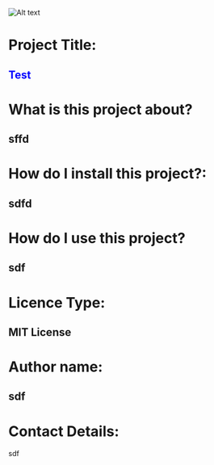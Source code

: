 ![Alt text](images/special1.png)

# Project Title:

<span style = "color: blue;">Test</span>
---
# **What is this project about?**

sffd
---
# **How do I install this project?:**

sdfd
---
# **How do I use this project?**

sdf
---
# **Licence Type:**

MIT License
---
# **Author name:**

sdf
---
# **Contact Details:**

sdf
